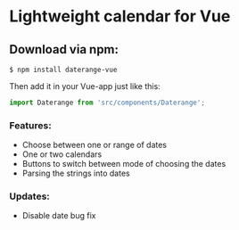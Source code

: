 # Lightweight calendar for Vue

## Download via npm: 

```shell
$ npm install daterange-vue
```

Then add it in your Vue-app just like this:
```js
import Daterange from 'src/components/Daterange';
```


### Features:
* Choose between one or range of dates
* One or two calendars
* Buttons to switch between mode of choosing the dates
* Parsing the strings into dates


### Updates:
* Disable date bug fix 